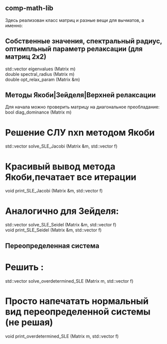 ## comp-math-lib 
Здесь реализован класс матриц и разные вещи для вычматов, а именно:   
## Собственные значения, спектральный радиус, оптимпльный параметр релаксации (для матриц 2х2) 
std::vector<double> eigenvalues (Matrix m)   
double spectral_radius (Matrix m)   
double opt_relax_param (Matrix &m)   
## Методы Якоби|Зейделя|Верхней релаксации    
Для начала можно проверить матрицу на диагональное преобладание:     
bool diag_dominance (Matrix m)   
# Решение СЛУ nxn методом Якоби    
std::vector<double> solve_SLE_Jacobi (Matrix &m, std::vector<double> f)   
# Красивый вывод метода Якоби,печатает все итерации   
void print_SLE_Jacobi (Matrix &m, std::vector<double> f)   
# Аналогично для Зейделя:   
std::vector<double> solve_SLE_Seidel (Matrix &m, std::vector<double> f)   
void print_SLE_Seidel (Matrix &m, std::vector<double> f)   
## Переопределенная система   
# Решить :   
std::vector<bool> solve_overdetermined_SLE (Matrix m, std::vector<double> f)    
# Просто напечатать нормальный вид переопределенной системы (не решая)   
void print_overdetermined_SLE (Matrix m, std::vector<double> f)   
